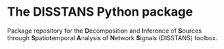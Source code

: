 # The DISSTANS Python package

Package repository for the **D**ecomposition and **I**nference of **S**ources through **S**patio**t**emporal **A**nalysis of **N**etwork **S**ignals (DISSTANS) toolbox.
